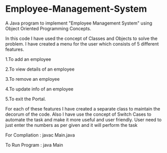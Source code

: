 # Employee-Management-System
A Java program to implement "Employee Management System" using Object Oriented Programming Concepts.

In this code I have used the concept of Classes and Objects to solve the problem. I have created a menu for the user which consists of 5 different features.

1.To add an employee

2.To view details of an employee

3.To remove an employee

4.To update info of an employee

5.To exit the Portal.

For each of these features I have created a separate class to maintain the decorum of the code. Also I have use the concept of Switch Cases to automate the task and make it more useful and user friendly. User need to just enter the numbers as per given and it will perform the task

For Compliation : javac Main.java

To Run Program : java Main
